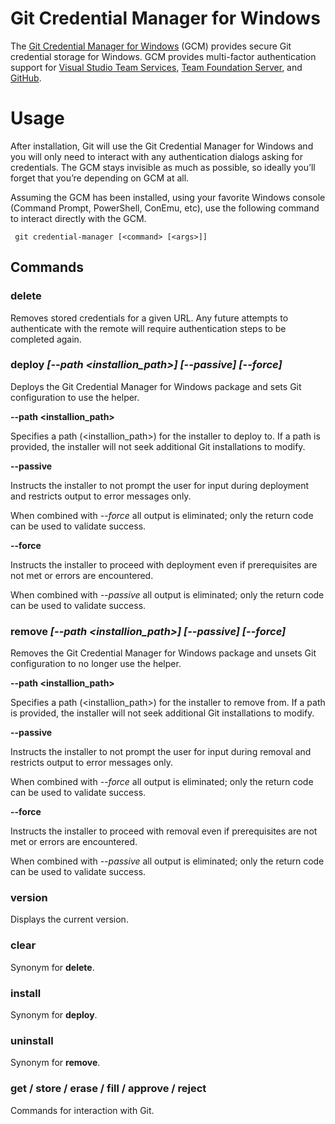# Git Credential Manager for Windows

 The [Git Credential Manager for Windows](https://github.com/Microsoft/Git-Credential-Manager-for-Windows) (GCM) provides secure Git credential storage for Windows. GCM provides multi-factor authentication support for [Visual Studio Team Services](https://www.visualstudio.com/), [Team Foundation Server](https://www.visualstudio.com/en-us/products/tfs-overview-vs.aspx), and [GitHub](https://www.github.com).

# Usage

 After installation, Git will use the Git Credential Manager for Windows and you will only need to interact with any authentication dialogs asking for credentials. The GCM stays invisible as much as possible, so ideally you’ll forget that you’re depending on GCM at all.

 Assuming the GCM has been installed, using your favorite Windows console (Command Prompt, PowerShell, ConEmu, etc), use the following command to interact directly with the GCM.

     git credential-manager [<command> [<args>]]

## Commands

### delete

 Removes stored credentials for a given URL. Any future attempts to authenticate with the remote will require authentication steps to be completed again.

### deploy _[--path \<installion_path\>] [--passive] [--force]_

 Deploys the Git Credential Manager for Windows package and sets Git configuration to use the helper.

 **--path \<installion_path\>**

 Specifies a path (\<installion_path\>) for the installer to deploy to. If a path is provided, the installer will not seek additional Git installations to modify.

 **--passive**

 Instructs the installer to not prompt the user for input during deployment and restricts output to error messages only.

 When combined with *--force* all output is eliminated; only the return code can be used to validate success.

 **--force**

 Instructs the installer to proceed with deployment even if prerequisites are not met or errors are encountered.

 When combined with *--passive* all output is eliminated; only the return code can be used to validate success.

### remove _[--path \<installion_path\>] [--passive] [--force]_

 Removes the Git Credential Manager for Windows package and unsets Git configuration to no longer use the helper.

 **--path \<installion_path\>**

 Specifies a path (\<installion_path\>) for the installer to remove from. If a path is provided, the installer will not seek additional Git installations to modify.

 **--passive**

 Instructs the installer to not prompt the user for input during removal and restricts output to error messages only.

 When combined with *--force* all output is eliminated; only the return code can be used to validate success.

 **--force**

 Instructs the installer to proceed with removal even if prerequisites are not met or errors are encountered.

 When combined with *--passive* all output is eliminated; only the return code can be used to validate success.

### version

 Displays the current version.

### clear

 Synonym for **delete**.


### install

 Synonym for **deploy**.


### uninstall

 Synonym for **remove**.
 
 
### get / store / erase / fill / approve / reject
 
 Commands for interaction with Git.
